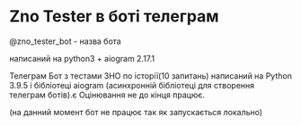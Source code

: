 # Zno Tester в боті телеграм 

@zno_tester_bot - назва бота

написаний на python3 + aiogram 2.17.1

Телеграм Бот з тестами ЗНО по історії(10 запитань) написаний на Python 3.9.5 і бібліотеці aiogram (асинхронній бібліотеці для створення телеграм ботів).є
Оцінювання не до кінця працює.

(на данний момент бот не працює так як запускається локально)
